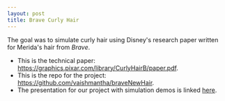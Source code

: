 ```yaml
---
layout: post
title: Brave Curly Hair
---
```


The goal was to simulate curly hair using Disney's research paper written for Merida's hair from *Brave*.

* This is the technical paper: https://graphics.pixar.com/library/CurlyHairB/paper.pdf.
* This is the repo for the project: https://github.com/vaishmantha/braveNewHair.
* The presentation for our project with simulation demos is linked [here](https://docs.google.com/presentation/d/10f5GF-52E32JyRj2TxI6A--lrAVFjGNAD9MdQ_NBh_s/edit#slide=id.p).

